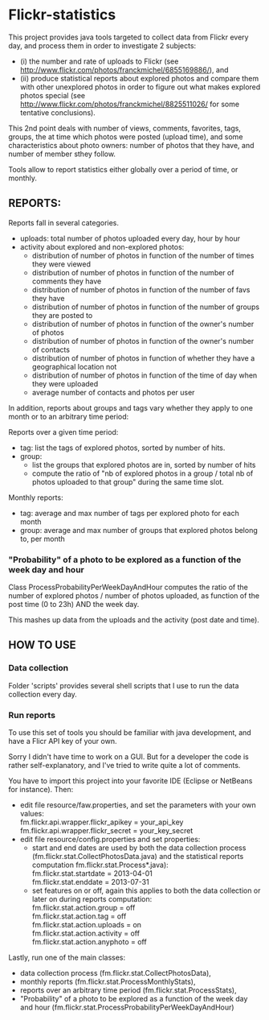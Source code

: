 # Flickr-statistics

This project provides java tools targeted to collect data from Flickr every day, and process them in order to investigate 2 subjects:
- (i) the number and rate of uploads to Flickr (see http://www.flickr.com/photos/franckmichel/6855169886/), and
- (ii) produce statistical reports about explored photos and compare them with other unexplored photos in order to figure out what makes explored photos special (see http://www.flickr.com/photos/franckmichel/8825511026/ for some tentative conclusions).

This 2nd point deals with number of views, comments, favorites, tags, groups, the at time which photos were posted (upload time), and some characteristics about photo owners: 
number of photos that they have, and number of member sthey follow.

Tools allow to report statistics either globally over a period of time, or monthly.

## REPORTS:

Reports fall in several categories.

- uploads: total number of photos uploaded every day, hour by hour
- activity about explored and non-explored photos:
  - distribution of number of photos in function of the number of times they were viewed
  - distribution of number of photos in function of the number of comments they have
  - distribution of number of photos in function of the number of favs they have
  - distribution of number of photos in function of the number of groups they are posted to
  - distribution of number of photos in function of the owner's number of photos
  - distribution of number of photos in function of the owner's number of contacts
  - distribution of number of photos in function of whether they have a geographical location not
  - distribution of number of photos in function of the time of day when they were uploaded
  - average number of contacts and photos per user

In addition, reports about groups and tags vary whether they apply to one month or to an arbitrary time period:

Reports over a given time period:
- tag: list the tags of explored photos, sorted by number of hits.
- group: 
    - list the groups that explored photos are in, sorted by number of hits
    - compute the ratio of "nb of explored photos in a group / total nb of photos uploaded to that group"
      during the same time slot.

Monthly reports:
- tag: average and max number of tags per explored photo for each month
- group: average and max number of groups that explored photos belong to, per month


### "Probability" of a photo to be explored as a function of the week day and hour

Class ProcessProbabilityPerWeekDayAndHour computes the ratio of the number of explored photos / number of photos uploaded, as function of the post time (0 to 23h) AND the week day.

This mashes up data from the uploads and the activity (post date and time).


## HOW TO USE

### Data collection

Folder 'scripts' provides several shell scripts that I use to run the data collection every day.

### Run reports

To use this set of tools you should be familiar with java development, and have a Flicr API key of your own.

Sorry I didn't have time to work on a GUI. But for a developer the code is rather self-explanatory, and I've tried to write quite a lot of comments.

You have to import this project into your favorite IDE (Eclipse or NetBeans for instance).
Then:
- edit file resource/faw.properties, and set the parameters with your own values:  
  fm.flickr.api.wrapper.flickr_apikey = your_api_key  
  fm.flickr.api.wrapper.flickr_secret = your_key_secret
- edit file resource/config.properties and set properties:
  - start and end dates are used by both the data collection process (fm.flickr.stat.CollectPhotosData.java) 
    and the statistical reports computation fm.flickr.stat.Process*.java):  
    fm.flickr.stat.startdate = 2013-04-01  
    fm.flickr.stat.enddate = 2013-07-31
  - set features on or off, again this applies to both the data collection or later on during reports computation:  
    fm.flickr.stat.action.group = off  
    fm.flickr.stat.action.tag = off  
    fm.flickr.stat.action.uploads = on  
    fm.flickr.stat.action.activity = off  
    fm.flickr.stat.action.anyphoto = off  

Lastly, run one of the main classes:
- data collection process (fm.flickr.stat.CollectPhotosData),
- monthly reports (fm.flickr.stat.ProcessMonthlyStats),
- reports over an arbitrary time period (fm.flickr.stat.ProcessStats),
- "Probability" of a photo to be explored as a function of the week day and hour (fm.flickr.stat.ProcessProbabilityPerWeekDayAndHour)

